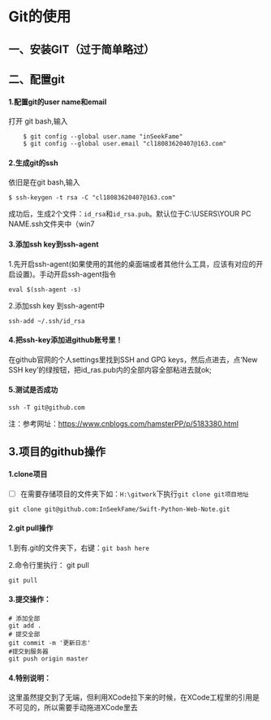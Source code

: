 # Git的使用

## 一、安装GIT（过于简单略过）

## 二、配置git

#### 1.配置git的user name和email

打开 git bash,输入

```
    $ git config --global user.name "inSeekFame"
    $ git config --global user.email "cl18083620407@163.com"
```

#### 2.生成git的ssh

依旧是在git bash,输入

```
$ ssh-keygen -t rsa -C "cl18083620407@163.com"
```

成功后，生成2个文件：`id_rsa`和`id_rsa.pub`。默认位于C:\USERS\YOUR PC NAME\.ssh文件夹中（win7

#### 3.添加ssh key到ssh-agent

1.先开启ssh-agent(如果使用的其他的桌面端或者其他什么工具，应该有对应的开启设置)。手动开启ssh-agent指令

```
eval $(ssh-agent -s)
```

2.添加ssh key 到ssh-agent中

```
ssh-add ~/.ssh/id_rsa
```

#### 4.把ssh-key添加进github账号里！

在github官网的个人settings里找到SSH and GPG keys，然后点进去，点‘New SSH key’的绿按钮，把id_ras.pub内的全部内容全部粘进去就ok;

#### 5.测试是否成功

```
ssh -T git@github.com
```

注：参考网址：https://www.cnblogs.com/hamsterPP/p/5183380.html



## 3.项目的github操作

#### 1.clone项目

- [ ] 在需要存储项目的文件夹下如：`H:\gitwork`下执行`git clone git项目地址`

```
git clone git@github.com:InSeekFame/Swift-Python-Web-Note.git
```

#### 2.git pull操作

1.到有.git的文件夹下，右键：`git bash here`

2.命令行里执行： git pull

```
git pull
```

#### 3.提交操作：

```
# 添加全部
git add . 
# 提交全部
git commit -m '更新日志' 
#提交到服务器  
git push origin master
```

#### 4.特别说明：

这里虽然提交到了无端，但利用XCode拉下来的时候，在XCode工程里的引用是不可见的，所以需要手动拖进XCode里去